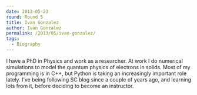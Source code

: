```yaml
---
date: 2013-05-23
round: Round 5
title: Ivan Gonzalez
author: Ivan Gonzalez
permalink: /2013/05/ivan-gonzalez/
tags:
  - Biography
---
```

I have a PhD in Physics and work as a researcher. At work I do numerical simulations to model the quantum physics of electrons in solids. Most of my programming is in C++, but Python is taking an increasingly important role lately. I&#8217;ve being following SC blog since a couple of years ago, and learning lots from it, before deciding to become an instructor.
